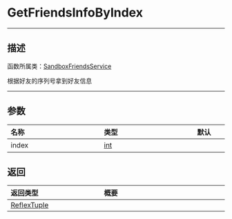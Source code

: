 # GetFriendsInfoByIndex
-----------------------------------------------------------------------------------------
## 描述

函数所属类：[SandboxFriendsService](/Api/Class/Data/SandboxFriendsService.md)

根据好友的序列号拿到好友信息

-----------------------------------------------------------------------------------------
## 参数

|<div style="width:200px">**名称**</div>|<div style="width:200px">**类型**</div>|<div style="width:200px">**默认**</div>|<div style="width:345px">**描述**</div>|
|:--------------------|:--------------------|:--------------------|:--------------------|
|index|[int](/Api/DataType/Int.md)||好友数的序列号|

## 返回

|<div style="width:200px">**返回类型**</div>|<div style="width:800px">**概要**</div>|
|:---|:---|
|[ReflexTuple](/Api/Parameter/Tuple.md)|||好友信息 [`uin`(好友的`uin`), `nickName`(好友昵称), `onLine`(好友是否在线)]|